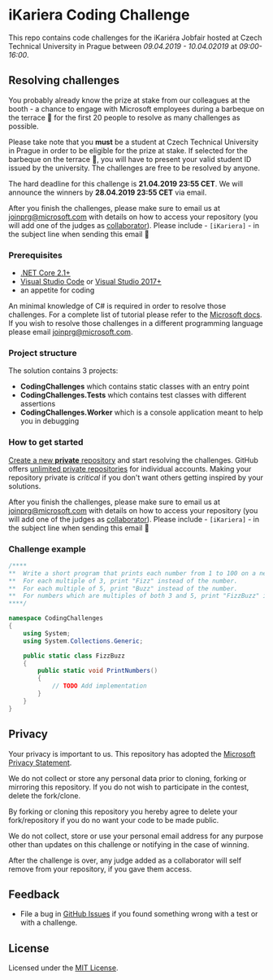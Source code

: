 # iKariera Coding Challenge

This repo contains code challenges for the iKariéra Jobfair hosted at Czech Technical University in Prague between *09.04.2019 - 10.04.02019* at *09:00-16:00*.

## Resolving challenges

You probably already know the prize at stake from our colleagues at the booth - a chance to engage with Microsoft employees during a barbeque on the terrace :fork_and_knife: for the first 20 people to resolve as many challenges as possible.

Please take note that you **must** be a student at Czech Technical University in Prague in order to be eligible for the prize at stake. If selected for the barbeque on the terrace :fork_and_knife:, you will have to present your valid student ID issued by the university. The challenges are free to be resolved by anyone.

The hard deadline for this challenge is **21.04.2019 23:55 CET**.
We will announce the winners by **28.04.2019 23:55 CET** via email.

After you finish the challenges, please make sure to email us at [joinprg@microsoft.com](mailto:joinprg@microsoft.com) with details on how to access your repository (you will add one of the judges as [collaborator](https://help.github.com/en/articles/inviting-collaborators-to-a-personal-repository)). Please include - `[iKariera]` - in the subject line when sending this email :bow:

### Prerequisites

* [.NET Core 2.1+](https://dotnet.microsoft.com/download)
* [Visual Studio Code](https://code.visualstudio.com/) or [Visual Studio 2017+](https://visualstudio.microsoft.com/downloads/)
* an appetite for coding

An minimal knowledge of C# is required in order to resolve those challenges. For a complete list of tutorial please refer to the [Microsoft docs](https://docs.microsoft.com/en-us/dotnet/csharp/tutorials/). If you wish to resolve those challenges in a different programming language please email [joinprg@microsoft.com](mailto:joinprg@microsoft.com).

### Project structure

The solution contains 3 projects:
* **CodingChallenges** which contains static classes with an entry point
* **CodingChallenges.Tests** which contains test classes with different assertions
* **CodingChallenges.Worker** which is a console application meant to help you in debugging

### How to get started
[Create a new **private** repository](https://help.github.com/en/articles/creating-a-new-repository) and start resolving the challenges. GitHub offers [unlimited private repositories](https://github.com/pricing) for individual accounts. Making your repository private is *critical* if you don't want others getting inspired by your solutions.

After you finish the challenges, please make sure to email us at [joinprg@microsoft.com](mailto:joinprg@microsoft.com) with details on how to access your repository (you will add one of the judges as [collaborator](https://help.github.com/en/articles/inviting-collaborators-to-a-personal-repository)). Please include - `[iKariera]` - in the subject line when sending this email :bow:

### Challenge example
```csharp
/****
**  Write a short program that prints each number from 1 to 100 on a new line.
**  For each multiple of 3, print "Fizz" instead of the number.
**  For each multiple of 5, print "Buzz" instead of the number.
**  For numbers which are multiples of both 3 and 5, print "FizzBuzz" instead of the number.
****/

namespace CodingChallenges
{
    using System;
    using System.Collections.Generic;

    public static class FizzBuzz
    {
        public static void PrintNumbers()
        {
            // TODO Add implementation
        }
    }
}
```

## Privacy
Your privacy is important to us. This repository has adopted the [Microsoft Privacy Statement](https://privacy.microsoft.com/en-us/privacystatement). 

We do not collect or store any personal data prior to cloning, forking or mirroring this repository. If you do not wish to participate in the contest, delete the fork/clone.

By forking or cloning this repository you hereby agree to delete your fork/repository if you do no want your code to be made public.

We do not collect, store or use your personal email address for any purpose other than updates on this challenge or notifying in the case of winning.

After the challenge is over, any judge added as a collaborator will self remove from your repository, if you gave them access.

## Feedback
* File a bug in [GitHub Issues](https://github.com/MicrosoftPrague/iKariera-coding-challenge/issues) if you found something wrong with a test or with a challenge.

## License
Licensed under the [MIT License](LICENSE).